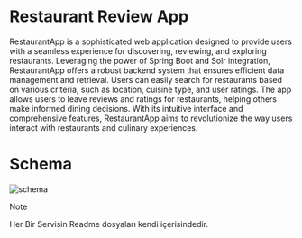 # Restaurant Review App

RestaurantApp is a sophisticated web application designed to provide users with a seamless experience for discovering, reviewing, and exploring restaurants. 
Leveraging the power of Spring Boot and Solr integration, RestaurantApp offers a robust backend system that ensures efficient data management and retrieval. 
Users can easily search for restaurants based on various criteria, such as location, cuisine type, and user ratings. 
The app allows users to leave reviews and ratings for restaurants, helping others make informed dining decisions. 
With its intuitive interface and comprehensive features, RestaurantApp aims to revolutionize the way users interact with restaurants and culinary experiences.

# Schema

![schema](https://github.com/elifnurafsar/xxx/assets/60623941/2c72ed0c-bce2-4b27-b1c0-724c91b20320)


> [!NOTE]  
> Her Bir Servisin Readme dosyaları kendi içerisindedir.
